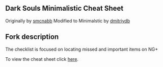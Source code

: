 ## Dark Souls Minimalistic Cheat Sheet

Originally by [smcnabb](https://github.com/smcnabb)
Modified to Minimalstic by [dmitriydb](https://github.com/dmitriydb)

## Fork description
The checklist is focused on locating missed and important items on NG+

To view the cheat sheet click [here](https://schekaa.github.io/dark-souls-cheat-sheet-minimal).
